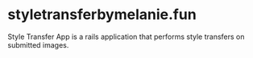 # styletransferbymelanie.fun
Style Transfer App is a rails application that performs style transfers on submitted images. 
